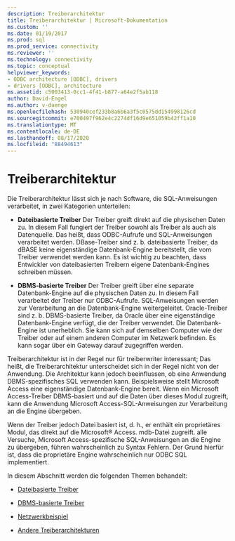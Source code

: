 ```yaml
---
description: Treiberarchitektur
title: Treiberarchitektur | Microsoft-Dokumentation
ms.custom: ''
ms.date: 01/19/2017
ms.prod: sql
ms.prod_service: connectivity
ms.reviewer: ''
ms.technology: connectivity
ms.topic: conceptual
helpviewer_keywords:
- ODBC architecture [ODBC], drivers
- drivers [ODBC], architecture
ms.assetid: c5003413-0cc1-4f41-b877-a64e2f5ab118
author: David-Engel
ms.author: v-daenge
ms.openlocfilehash: 530940cef233b8a6b6a3f5c0575dd154998126cd
ms.sourcegitcommit: e700497f962e4c2274df16d9e651059b42ff1a10
ms.translationtype: MT
ms.contentlocale: de-DE
ms.lasthandoff: 08/17/2020
ms.locfileid: "88494613"
---
```

# <a name="driver-architecture"></a>Treiberarchitektur
Die Treiberarchitektur lässt sich je nach Software, die SQL-Anweisungen verarbeitet, in zwei Kategorien unterteilen:  
  
-   **Dateibasierte Treiber** Der Treiber greift direkt auf die physischen Daten zu. In diesem Fall fungiert der Treiber sowohl als Treiber als auch als Datenquelle. Das heißt, dass ODBC-Aufrufe und SQL-Anweisungen verarbeitet werden. DBase-Treiber sind z. b. dateibasierte Treiber, da dBASE keine eigenständige Datenbank-Engine bereitstellt, die vom Treiber verwendet werden kann. Es ist wichtig zu beachten, dass Entwickler von dateibasierten Treibern eigene Datenbank-Engines schreiben müssen.  
  
-   **DBMS-basierte Treiber** Der Treiber greift über eine separate Datenbank-Engine auf die physischen Daten zu. In diesem Fall verarbeitet der Treiber nur ODBC-Aufrufe. SQL-Anweisungen werden zur Verarbeitung an die Datenbank-Engine weitergeleitet. Oracle-Treiber sind z. b. DBMS-basierte Treiber, da Oracle über eine eigenständige Datenbank-Engine verfügt, die der Treiber verwendet. Die Datenbank-Engine ist unerheblich. Sie kann sich auf demselben Computer wie der Treiber oder auf einem anderen Computer im Netzwerk befinden. Es kann sogar über ein Gateway darauf zugegriffen werden.  
  
 Treiberarchitektur ist in der Regel nur für treiberwriter interessant; Das heißt, die Treiberarchitektur unterscheidet sich in der Regel nicht von der Anwendung. Die Architektur kann jedoch beeinflussen, ob eine Anwendung DBMS-spezifisches SQL verwenden kann. Beispielsweise stellt Microsoft Access eine eigenständige Datenbank-Engine bereit. Wenn ein Microsoft Access-Treiber DBMS-basiert und auf die Daten über dieses Modul zugreift, kann die Anwendung Microsoft Access-SQL-Anweisungen zur Verarbeitung an die Engine übergeben.  
  
 Wenn der Treiber jedoch Datei basiert ist, d. h., er enthält ein proprietäres Modul, das direkt auf die Microsoft® Access. mdb-Datei zugreift. alle Versuche, Microsoft Access-spezifische SQL-Anweisungen an die Engine zu übergeben, führen wahrscheinlich zu Syntax Fehlern. Der Grund hierfür ist, dass die proprietäre Engine wahrscheinlich nur ODBC SQL implementiert.  
  
 In diesem Abschnitt werden die folgenden Themen behandelt:  
  
-   [Dateibasierte Treiber](../../odbc/reference/file-based-drivers.md)  
  
-   [DBMS-basierte Treiber](../../odbc/reference/dbms-based-drivers.md)  
  
-   [Netzwerkbeispiel](../../odbc/reference/network-example.md)  
  
-   [Andere Treiberarchitekturen](../../odbc/reference/other-driver-architectures.md)

